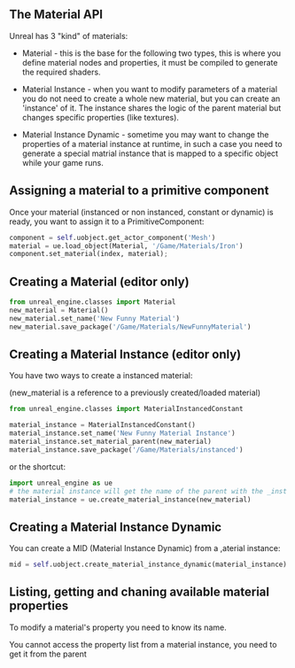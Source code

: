 The Material API
----------------

Unreal has 3 "kind" of materials:

* Material - this is the base for the following two types, this is where you define material nodes and properties, it must be compiled to generate the required shaders.

* Material Instance - when you want to modify parameters of a material you do not need to create a whole new material, but you can create an 'instance' of it. The instance shares the logic of the parent material but changes specific properties (like textures).

* Material Instance Dynamic - sometime you may want to change the properties of a material instance at runtime, in such a case you need to generate a special matrial instance that is mapped to a specific object while your game runs.

Assigning a material to a primitive component
---------------------------------------------

Once your material (instanced or non instanced, constant or dynamic) is ready, you want to assign it to a PrimitiveComponent:


```py
component = self.uobject.get_actor_component('Mesh')
material = ue.load_object(Material, '/Game/Materials/Iron')
component.set_material(index, material);
```

Creating a Material (editor only)
---------------------------------

```py
from unreal_engine.classes import Material
new_material = Material()
new_material.set_name('New Funny Material')
new_material.save_package('/Game/Materials/NewFunnyMaterial')
```

Creating a Material Instance (editor only)
------------------------------------------

You have two ways to create a instanced material:

(new_material is a reference to a previously created/loaded material)

```py
from unreal_engine.classes import MaterialInstancedConstant

material_instance = MaterialInstancedConstant()
material_instance.set_name('New Funny Material Instance')
material_instance.set_material_parent(new_material)
material_instance.save_package('/Game/Materials/instanced')
```

or the shortcut:

```py
import unreal_engine as ue
# the material instance will get the name of the parent with the _inst suffix
material_instance = ue.create_material_instance(new_material)
```

Creating a Material Instance Dynamic
------------------------------------

You can create a MID (Material Instance Dynamic) from a ,aterial instance:

```py
mid = self.uobject.create_material_instance_dynamic(material_instance)
```


Listing, getting and chaning available material properties
----------------------------------------------------------

To modify a material's property you need to know its name.

You cannot access the property list from a material instance, you need to get it from the parent
